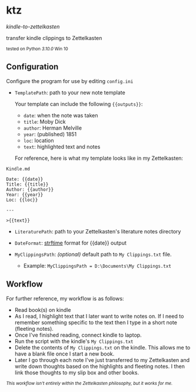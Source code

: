 # ktz

*kindle-to-zettelkasten*

transfer kindle clippings to Zettelkasten

<sup>tested on Python *3.10.0* Win 10</sup>


## Configuration

Configure the program for use by editing `config.ini`

* `TemplatePath`: path to your new note template
    
    Your template can include the following `{{outputs}}`:
    * `date`: when the note was taken
    * `title`: Moby Dick
    * `author`: Herman Melville
    * `year`: (published) 1851
    * `loc`: location
    * `text`: highlighted text and notes

    For reference, here is what my template looks like in my Zettelkasten:

`Kindle.md`

```
Date: {{date}} 
Title: {{title}}
Author: {{author}}
Year: {{year}}
Loc: {{loc}}

---

>{{text}}
```

* `LiteraturePath`: path to your Zettelkasten's literature notes directory

* `DateFormat`: [strftime](https://strftime.org/) format for {{date}} output

* `MyClippingsPath`: *(optional)* default path to `My Clippings.txt` file.
    * Example: `MyClippingsPath = D:\Documents\My Clippings.txt`


## Workflow

For further reference, my workflow is as follows:

* Read book(s) on kindle
* As I read, I highlight text that I later want to write notes on. If I need to remember something specific to the text then I type in a short note (fleeting notes).
* Once I've finished reading, connect kindle to laptop.
* Run the script with the kindle's `My Clippings.txt`
* Delete the contents of `My Clippings.txt` on the kindle. This allows me to have a blank file once I start a new book.
* Later I go through each note I've just transferred to my Zettelkasten and write down thoughts based on the highlights and fleeting notes. I then link those thoughts to my slip box and other books.

<sup>*This workflow isn't entirely within the Zettelkasten philosophy, but it works for me.*</sup>